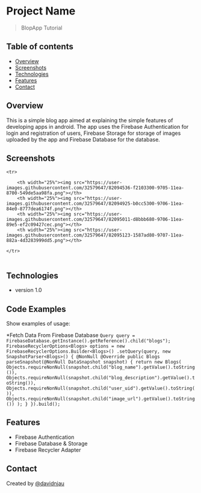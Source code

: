 # Project Name
> BlopApp Tutorial

## Table of contents
* [Overview](#Overview)
* [Screenshots](#screenshots)
* [Technologies](#technologies)
* [Features](#features)
* [Contact](#contact)

## Overview
This is a simple blog app aimed at explaining the simple features of developing apps in android.
The app uses the Firebase Authentication for login and registration of users, Firebase Storage for storage of images uploaded by the app and Firebase Database for the database.

## Screenshots
<table width="100%">

    <tr>

        <th width="25%"><img src="https://user-images.githubusercontent.com/32579647/82094536-f2103300-9705-11ea-8700-549de5aa98fa.png"></th>
        <th width="25%"><img src="https://user-images.githubusercontent.com/32579647/82094925-b0cc5300-9706-11ea-84e0-8777dea6174f.png"></th>
        <th width="25%"><img src="https://user-images.githubusercontent.com/32579647/82095011-d8bbb680-9706-11ea-89e5-ef2c09427cec.png"></th>
        <th width="25%"><img src="https://user-images.githubusercontent.com/32579647/82095123-1587ad80-9707-11ea-882a-4d3283999dd5.png"></th>

    </tr>

</table>

## Technologies
*  version 1.0

## Code Examples
Show examples of usage:

*Fetch Data From Firebase Database
`Query query = FirebaseDatabase.getInstance().getReference().child("blogs");
        FirebaseRecyclerOptions<Blogs> options = new FirebaseRecyclerOptions.Builder<Blogs>()
                .setQuery(query, new SnapshotParser<Blogs>() {
                    @NonNull
                    @Override
                    public Blogs parseSnapshot(@NonNull DataSnapshot snapshot) {
                        return new Blogs(
                                Objects.requireNonNull(snapshot.child("blog_name").getValue().toString()),
                                Objects.requireNonNull(snapshot.child("blog_description").getValue().toString()),
                                Objects.requireNonNull(snapshot.child("user_uid").getValue().toString()),
                                Objects.requireNonNull(snapshot.child("image_url").getValue().toString())
                        );
                    }
                }).build();`
## Features
* Firebase Authentication
* Firebase Database & Storage
* Firebase Recycler Adapter
## Contact
Created by [@davidnjau](https://davidnjau21.wixsite.com/mysite) 
